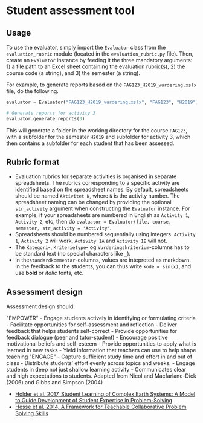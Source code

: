 # Student assessment tool

## Usage

To use the evaluator, simply import the `Evaluator` class from the `evaluation_rubric` module (located in the `evaluation_rubric.py` file). Then, create an `Evaluator` instance by feeding it the three mandatory arguments: 1) a file path to an Excel sheet containing the evaluation rubric(s), 2) the course code (a string), and 3) the semester (a string).

For example, to generate reports based on the `FAG123_H2019_vurdering.xslx` file, do the following.

```python
evaluator = Evaluator("FAG123_H2019_vurdering.xslx", "FAG123", "H2019")

# Generate reports for activity 3
evaluator.generate_reports(3)
```

This will generate a folder in the working directory for the course `FAG123`, with a subfolder for the semester `H2019` and subfolder for activity 3, which then contains a subfolder for each student that has been assessed.

## Rubric format

- Evaluation rubrics for separate activities is organised in separate spreadsheets. The rubrics corresponding to a specific activity are identified based on the spreadsheet names. By default, spreadsheets should be named `Aktivitet N`, where `N` is the activity number. The spreadsheet naming can be changed by providing the optional `str_activity` argument when constructing the  `Evaluator` instance. For example, if your spreadsheets are numbered in English as `Activity 1`, `Activity 2`, etc, then do `evaluator = Evaluator(file, course, semester, str_activity = 'Activity'`.
- Spreadsheets should be numbered sequentially using integers. `Activity 1`, `Activity 2` will work, `Activity 1A` and `Activity 1B` will not.
- The `Kategori`-, `Kriterietype`- og `Vurderingskriterium`-columns has to be standard text (no special characters like `_`).
- In the`standardkommentar`-columns, values are intepreted as markdown. In the feedback to the students, you can thus write `kode = sin(x)`, and use **bold** or *italic* fonts, etc.

## Assessment design

Assessment design should:

"EMPOWER"
    - Engage students actively in identifying or formulating criteria
    - Facilitate opportunities for self-assessment and reflection
    - Deliver feedback that helps students self-correct
    - Provide opportunities for feedback dialogue (peer and tutor-student)
    - Encourage positive motivational beliefs and self-esteem
    - Provide opportunities to apply what is learned in new tasks
    - Yield information that teachers can use to help shape teaching
"ENGAGE"
    - Capture sufficient study time and effort in and out of class
    - Distribute students’ effort evenly across topics and weeks.
    - Engage students in deep not just shallow learning activity
    - Communicates clear and high expectations to students.
Adapted from Nicol and Macfarlane-Dick (2006) and Gibbs and Simpson (2004)

- [Holder et al. 2017, Student Learning of Complex Earth Systems: A Model to Guide Development of Student Expertise in Problem-Solving](https://www.tandfonline.com/doi/full/10.5408/17-261.1)
- [Hesse et al. 2014, A Framework for Teachable Collaborative Problem Solving Skills](https://link.springer.com/chapter/10.1007/978-94-017-9395-7_2)

